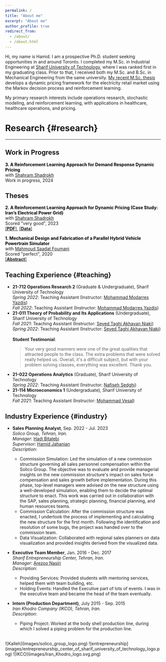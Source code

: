 ```yaml
---
permalink: /
title: "About me"
excerpt: "About me"
author_profile: true
redirect_from: 
  - /about/
  - /about.html
---
```


Hi, my name is Hamid. I am a prospective Ph.D. student seeking opportunities in and around Toronto. I completed my M.Sc. in Industrial Engineering at [Sharif University of Technology](https://en.sharif.edu/), where I was ranked first in my graduating class. Prior to that, I received both my M.Sc. and B.Sc. in Mechanical Engineering from the same university. [My recent M.Sc. thesis](https://hamidnakhaei.github.io/files/English.pdf) develops a dynamic pricing framework for the electricity retail market using the Markov decision process and reinforcement learning.

My primary research interests include operations research, stochastic modeling, and reinforcement learning, with applications in healthcare, healthcare operations, and pricing.

# Research {#research}
---
## Work in Progress
<span style="color: black">**3. A Reinforcement Learning Approach for Demand Response Dynamic Pricing**</span> \
  with [Shahram Shadrokh](http://ie.sharif.ir/~ieweb/?p=faculty/shadrokh) \
  Work in progress, 2024 
  
## Theses

<span style="color: black">**2. A Reinforcement Learning Approach for Dynamic Pricing (Case Study: Iran’s Electrical Power Grid)**</span> \
  with [Shahram Shadrokh](http://ie.sharif.ir/~ieweb/?p=faculty/shadrokh) \
  Scored "very good", 2023 \
  [[**PDF**]](/files/English.pdf), [[**Data**]](https://github.com/Hamid-Nakhaei/elect_pricing)

<span style="color: black">**1. Mechanical Design and Fabrication of a Parallel Hybrid Vehicle Powertrain Simulator**</span> \
  with [Mahmoud Saadat Foumani](https://scholar.google.com/citations?hl=en&user=20cCIVAAAAAJ) \
  Scored "perfect", 2020 \
  [[**Abstract**]](/files/Mech_MSc_Abs.pdf) 
  
Teaching Experience {#teaching}
------
- **21-712 Operations Research 2** (Graduate & Undergraduate), Sharif University of Technology\
  *Spring 2022*: Teaching Assistant (Instructor: [Mohammad Modarres Yazdis](https://sina.sharif.edu/~modarres/)) \
  *Fall 2022*: Teaching Assistant (Instructor: [Mohammad Modarres Yazdis](https://sina.sharif.edu/~modarres/)) 
- **21-011 Theory of Probability and Its Applications** (Undergraduate), Sharif University of Technology\
  *Fall 2021*: Teaching Assistant (Instructor: [Seyed Taghi Akhavan Niaki](https://sina.sharif.edu/~niaki/)) \
  *Spring 2022*: Teaching Assistant (Instructor: [Seyed Taghi Akhavan Niaki](https://sina.sharif.edu/~niaki/)) \
  <br />
  **Student Testimonial**:
  > Your very good manners were one of the great qualities that attracted people to the class. The extra problems that were solved really helped us. Overall, it's a difficult subject, 
  > but with your problem solving classes, everything was excellent. Thank you.
- **21-022 Operations Analytics** (Graduate), Sharif University of Technology\
  *Spring 2022*: Teaching Assistant (Instructor: [Nafiseh Sedghi](http://ie.sharif.ir/~ieweb/?p=faculty/sedghi))
- **21-114 Microeconomics 1** (Undergraduate), Sharif University of Technology \
  *Fall 2021*: Teaching Assistant (Instructor: [Mohammad Vesal](https://gsme.sharif.edu/~vesal/)) 

Industry Experience {#industry}
------
- **Sales Planning Analyst**, Sep. 2022 - Jul. 2023 <br />
  _Solico Group, Tehran, Iran._ <br />
  _Manager_: [Hadi Bitalebi](https://www.linkedin.com/in/hadibitalebi/) <br />
  _Supervisor_: [Hamid Jahanian](https://www.linkedin.com/in/hamidjahanian/) <br />
  _Description_: <br />
    - Commission Simulation: Led the simulation of a new commission structure governing all sales personnel compensation within the Solico Group. The objective was to evaluate and provide managerial insights on the new commission structure's impact on sales force compensation and sales growth before implementation. During this phase, top-level managers were advised on the new structure using a well-developed simulation, enabling them to decide the optimal structure to enact. This work was carried out in collaboration with the SAP, sales planning, strategic planning, financial planning, and human resources teams.
    - Commission Calculation: After the commission structure was enacted, I undertook the process of implementing and calculating the new structure for the first month. Following the identification and resolution of some bugs, the project was handed over to the commission team.
    - Data Visualization: Collaborated with regional sales planners on data visualization and provided insights derived from the visualized data. <br />
  
- **Executive Team Member**, Jan. 2016 - Dec. 2017 <br />
_Sharif Entrepreneurship Center, Tehran, Iran._ <br />
_Manager_: [Arezoo Nasiri](https://www.linkedin.com/in/arezoonasiri/) <br />
_Description_: <br />
  - Providing Services: Provided students with mentoring services, helped them with team building, etc. <br />
  - Holding Events: Handled the Executive part of lots of events. I was in the executive team and became the head of the team eventually. <br />

- **Intern (Production Department)**, July 2015 - Sep. 2015 <br />
_Iran Khodro Company (IKCO), Tehran, Iran._ <br />
_Description_: <br />
  - Piping Project: Worked at the body shell production line, during which I solved a piping problem for the production line. <br />
<br />
![Kalleh](images/solico_group_logo.png)
![entrepreneurship](images/entrepreneurship_center_of_sharif_university_of_technology_logo.png)
![IKCO](images/Iran_Khodro_logo.svg.png)
